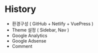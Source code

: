 # History
- 환경구성 ( GitHub + Netlify + VuePress )
- Theme 설정 ( Sidebar, Nav )
- Google Analytics
- Google Adsense
- Comment